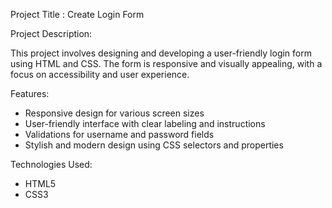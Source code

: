 Project Title : Create Login Form

Project Description:

This project involves designing and developing a user-friendly login form using HTML and CSS. The form is responsive and visually appealing, with a focus on accessibility and user experience.

Features:

- Responsive design for various screen sizes
- User-friendly interface with clear labeling and instructions
- Validations for username and password fields
- Stylish and modern design using CSS selectors and properties

Technologies Used:

- HTML5
- CSS3







